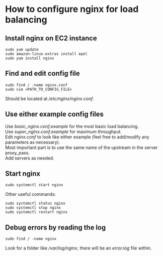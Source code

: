 # How to configure nginx for load balancing
## Install nginx on EC2 instance
```
sudo yum update
sudo amazon-linux-extras install epel
sudo yum install nginx
```
## Find and edit config file
```
sudo find / -name nginx.conf
sudo vim <PATH_TO_CONFIG_FILE>
```
Should be located at _/etc/nginx/nginx.conf_.
## Use either example config files
Use *basic_nginx.conf.example* for the most basic load balancing.  
Use *super_nginx.conf.example* for maximum throughput.  
Edit _nginx.conf_ to look like either example (feel free to add/modify any parameters as necessary).  
Most important part is to use the same name of the upstream in the server proxy_pass.  
Add servers as needed.  
## Start nginx
```
sudo systemctl start nginx
```
Other useful commands:
```
sudo systemctl status nginx
sudo systemctl stop nginx
sudo systemctl restart nginx
```
## Debug errors by reading the log
```
sudo find / -name nginx
```
Look for a folder like _/var/log/nginx_, there will be an _error.log_ file within.
